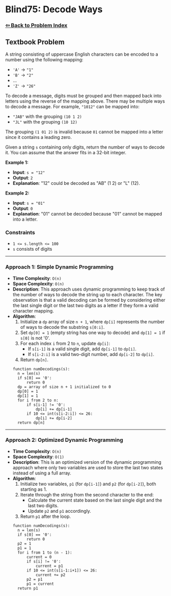 # Blind75: Decode Ways

### [⇦ Back to Problem Index](../../index.md)

## Textbook Problem

A string consisting of uppercase English characters can be encoded to a number using the following mapping:

- `'A'` -> `"1"`
- `'B'` -> `"2"`
- ...
- `'Z'` -> `"26"`

To decode a message, digits must be grouped and then mapped back into letters using the reverse of the mapping above. There may be multiple ways to decode a message. For example, `"1012"` can be mapped into:

- `"JAB"` with the grouping `(10 1 2)`
- `"JL"` with the grouping `(10 12)`

The grouping `(1 01 2)` is invalid because `01` cannot be mapped into a letter since it contains a leading zero.

Given a string `s` containing only digits, return the number of ways to decode it. You can assume that the answer fits in a 32-bit integer.

**Example 1:**

- **Input**: `s = "12"`
- **Output**: `2`
- **Explanation**: "12" could be decoded as "AB" (1 2) or "L" (12).

**Example 2:**

- **Input**: `s = "01"`
- **Output**: `0`
- **Explanation**: "01" cannot be decoded because "01" cannot be mapped into a letter.

### Constraints

- `1 <= s.length <= 100`
- `s` consists of digits

---

### Approach 1: Simple Dynamic Programming

- **Time Complexity**: `O(n)`
- **Space Complexity**: `O(n)`
- **Description**: This approach uses dynamic programming to keep track of the number of ways to decode the string up to each character. The key observation is that a valid decoding can be formed by considering either the last single digit or the last two digits as a letter if they form a valid character mapping.
- **Algorithm**:
  1. Initialize a `dp` array of size `n + 1`, where `dp[i]` represents the number of ways to decode the substring `s[0:i]`.
  2. Set `dp[0] = 1` (empty string has one way to decode) and `dp[1] = 1` if `s[0]` is not '0'.
  3. For each index `i` from 2 to `n`, update `dp[i]`:
     - If `s[i-1]` is a valid single digit, add `dp[i-1]` to `dp[i]`.
     - If `s[i-2:i]` is a valid two-digit number, add `dp[i-2]` to `dp[i]`.
  4. Return `dp[n]`.
  ```pseudo
  function numDecodings(s):
    n = len(s)
    if s[0] == '0':
        return 0
    dp = array of size n + 1 initialized to 0
    dp[0] = 1
    dp[1] = 1
    for i from 2 to n:
        if s[i-1] != '0':
            dp[i] += dp[i-1]
        if 10 <= int(s[i-2:i]) <= 26:
            dp[i] += dp[i-2]
    return dp[n]
  ```

---

### Approach 2: Optimized Dynamic Programming

- **Time Complexity**: `O(n)`
- **Space Complexity**: `O(1)`
- **Description**: This is an optimized version of the dynamic programming approach where only two variables are used to store the last two states instead of using a full array.
- **Algorithm**:
  1. Initialize two variables, `p1` (for `dp[i-1]`) and `p2` (for `dp[i-2]`), both starting as 1.
  2. Iterate through the string from the second character to the end:
     - Calculate the current state based on the last single digit and the last two digits.
     - Update `p2` and `p1` accordingly.
  3. Return `p1` after the loop.
  ```pseudo
  function numDecodings(s):
    n = len(s)
    if s[0] == '0':
        return 0
    p2 = 1
    p1 = 1
    for i from 1 to (n - 1):
        current = 0
        if s[i] != '0':
            current = p1
        if 10 <= int(s[i-1:i+1]) <= 26:
            current += p2
        p2 = p1
        p1 = current
    return p1
  ```
